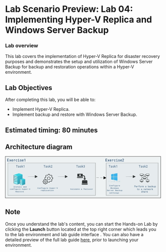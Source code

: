 # Lab Scenario Preview: Lab 04: Implementing Hyper-V Replica and Windows Server Backup

### Lab overview

This lab covers the implementation of Hyper-V Replica for disaster recovery purposes and demonstrates the setup and utilization of Windows Server Backup for backup and restoration operations within a Hyper-V environment.

## Lab Objectives
  
After completing this lab, you will be able to:

   - Implement Hyper-V Replica.
   - Implement backup and restore with Windows Server Backup.

## Estimated timing: 80 minutes

## Architecture diagram

![](nmedia/lab4.1.png) 

## Note 
Once you understand the lab's content, you can start the Hands-on Lab by clicking the **Launch** button located at the top right corner which leads you to the lab environment and lab guide interface . You can also have a detailed preview of the full lab guide [here](https://experience.cloudlabs.ai/#/labguidepreview/64ed5450-b340-473f-a379-b22695ca2c88), prior to launching your environment.

